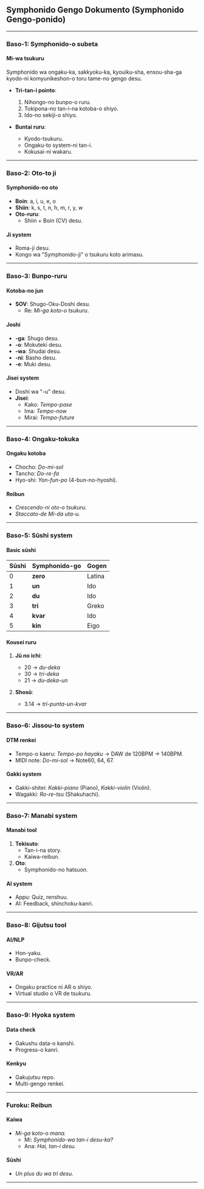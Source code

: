 ## **Symphonido Gengo Dokumento (Symphonido Gengo-ponido)**

---

### **Baso-1: Symphonido-o subeta**
#### **Mi-wa tsukuru**
Symphonido wa ongaku-ka, sakkyoku-ka, kyouiku-sha, ensou-sha-ga kyodo-ni komyunikeshon-o toru tame-no gengo desu.

- **Tri-tan-i pointo**:
  1. Nihongo-no bunpo-o ruru.  
  2. Tokipona-no tan-i-na kotoba-o shiyo.  
  3. Ido-no sekiji-o shiyo.  

- **Buntai ruru**:
  - Kyodo-tsukuru.  
  - Ongaku-to system-ni tan-i.  
  - Kokusai-ni wakaru.

---

### **Baso-2: Oto-to ji**
#### **Symphonido-no oto**
- **Boin**: a, i, u, e, o  
- **Shiin**: k, s, t, n, h, m, r, y, w  
- **Oto-ruru**:  
  - Shiin + Boin (CV) desu.  

#### **Ji system**
- Roma-ji desu.  
- Kongo wa "Symphonido-ji" o tsukuru koto arimasu.  

---

### **Baso-3: Bunpo-ruru**
#### **Kotoba-no jun**
- **SOV**: Shugo-Oku-Doshi desu.  
  - Re: *Mi-ga koto-o tsukuru*.  

#### **Joshi**
- **-ga**: Shugo desu.  
- **-o**: Mokuteki desu.  
- **-wa**: Shudai desu.  
- **-ni**: Basho desu.  
- **-e**: Muki desu.

#### **Jisei system**
- Doshi wa "-u" desu.  
- **Jisei**:  
  - Kako: *Tempo-pase*  
  - Ima: *Tempo-now*  
  - Mirai: *Tempo-future*

---

### **Baso-4: Ongaku-tokuka**
#### **Ongaku kotoba**
- Chocho: *Do-mi-sol*  
- Tancho: *Do-re-fa*  
- Hyo-shi: *Yon-fun-po* (4-bun-no-hyoshi).  

#### **Reibun**
- *Crescendo-ni oto-o tsukuru.*  
- *Staccato-de Mi-da uta-u.*

---

### **Baso-5: Sūshi system**
#### **Basic sūshi**
| Sūshi | Symphonido-go | Gogen |  
|-------|---------------|-------|  
| 0     | **zero**      | Latina  
| 1     | **un**        | Ido  
| 2     | **du**        | Ido  
| 3     | **tri**       | Greko  
| 4     | **kvar**      | Ido  
| 5     | **kin**       | Eigo  

#### **Kousei ruru**
1. **Jū no ichi**:
   - 20 → *du-deka*  
   - 30 → *tri-deka*  
   - 21 → *du-deka-un*  

2. **Shosū**:
   - 3.14 → *tri-punta-un-kvar*  

---

### **Baso-6: Jissou-to system**
#### **DTM renkei**
- Tempo-o kaeru: *Tempo-po hayaku* → DAW de 120BPM → 140BPM.  
- MIDI note: *Do-mi-sol* → Note60, 64, 67.

#### **Gakki system**
- Gakki-shitei: *Kakki-piano* (Piano), *Kakki-violin* (Violin).  
- Wagakki: *Ro-re-tsu* (Shakuhachi).

---

### **Baso-7: Manabi system**
#### **Manabi tool**
1. **Tekisuto**:
   - Tan-i-na story.  
   - Kaiwa-reibun.  
2. **Oto**:
   - Symphonido-no hatsuon.  

#### **AI system**
- Appu: Quiz, renshuu.  
- AI: Feedback, shinchoku-kanri.  

---

### **Baso-8: Gijutsu tool**
#### **AI/NLP**
- Hon-yaku.  
- Bunpo-check.  

#### **VR/AR**
- Ongaku practice ni AR o shiyo.  
- Virtual studio o VR de tsukuru.  

---

### **Baso-9: Hyoka system**
#### **Data check**
- Gakushu data-o kanshi.  
- Progress-o kanri.  

#### **Kenkyu**
- Gakujutsu repo.  
- Multi-gengo renkei.  

---

### **Furoku: Reibun**
#### **Kaiwa**
- *Mi-ga koto-o mana.*  
  - Mi: *Symphonido-wa tan-i desu-ka?*  
  - Ana: *Hai, tan-i desu.*  

#### **Sūshi**
- *Un plus du wa tri desu.*  

---
